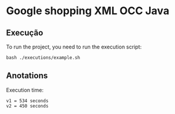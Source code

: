 # Google shopping XML OCC Java


## Execução
To run the project, you need to run the execution script:
```
bash ./executions/example.sh
```

## Anotations
Execution time:
```
v1 = 534 seconds
v2 = 450 seconds
```
